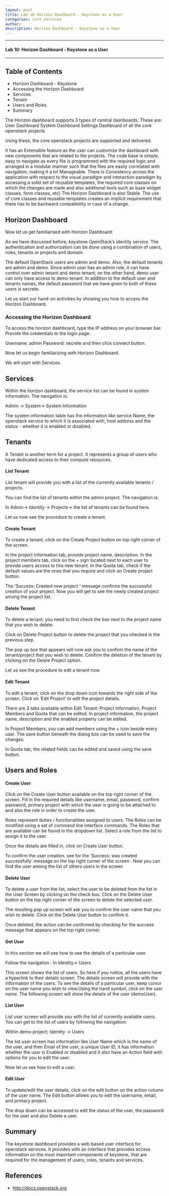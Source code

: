 ```yaml
---
layout: post
title: Lab 10 Horizon Dashboard - Keystone as a User
categories: core_services
author: 
description: Horizon Dashboard - Keystone as a User
---
```


* * *
#### Lab 10: Horizon Dashboard - Keystone as a User #
* * *

## Table of Contents

* Horizon Dashboard - Keystone
* Accessing the Horizon Dashboard
* Services
* Tenant
* Users and Roles
* Summary

The Horizon dashboard supports 3 types of central dashboards. These are: 
User Dashboard
System Dashboard
Settings Dashboard of all the core openstack projects

Using these, the core openstack projects are supported and delivered.

It has an Extensible feature as the user can customize the dashboard with new components that are related to the projects. 
The code base is simple, easy to navigate as every file is programmed  with the required logic and arranged in a modular manner such that the files are easily correlated with navigation, making it a lot Manageable.
There is Consistency across the application with respect to the visual paradigm and interaction paradigm by accessing a solid set of reusable templates, the required core classes on which the changes are made and also additional tools such as base widget classes, form classes, etc)
The Horizon Dashboard is also Stable. The use of core classes and reusable templates creates an implicit requirement that there has to be backward compatibility in case of a change.


## Horizon Dashboard

Now let us get familiarised with Horizon Dashboard:

As we have discussed before,  keystone OpenStack’s identity service. The authentication and authorization can be done using a combination of users, roles, tenants or projects and domain.

The default OpenStack users are admin and demo. Also, the default tenants are admin and demo. Since admin user has an admin role, it can have control over admin tenant and demo tenant; on the other hand, demo user can only have access to demo tenant. In addition to the default user and tenants names, the default password that we have given to both of these users is secrete.

Let us start our hand-on activities by showing you how to access the Horizon Dashboard.

### Accessing the Horizon Dashboard
To access the horizon dashboard, type the IP address on your browser bar. Provide the credentials to the login page:

Username: admin
Password: secrete and then click connect button.


 
Now let us begin familiarizing with Horizon Dashboard. 

We will start with Services.


## Services
Within the horizon dashboard, the service list can be found in system information. The navigation is: 

Admin → System→ System Information

The system information table has the information like service Name, the openstack service to which it is associated with, host address and the status -  whether it is enabled or disabled.


## Tenants
A Tenant is another term for a project. It represents a group of users who have dedicated access to their compute resources. 
#### List Tenant
List tenant will provide you with a list of the currently available tenants / projects.

You can find the list of tenants within the admin project. The navigation is: 

In Admin→ Identity → Projects→ the list of tenants can be found here.

Let us now see the procedure to create a tenant.
#### Create Tenant	

To create a tenant, click on the Create Project button on top right corner of the screen. 

In the project information tab, provide project name, description. In the project members tab, click on the + sign located next to each user to provide users access to this new tenant. In the Quota tab, check  if the default values are the ones that you require and click on Create project button. 

The  ‘Success: Created new project <project name>’ message confirms the successful creation of your project. Now you will get to see the newly created project among the project list. 

#### Delete Tenant

To delete a tenant, you need to first check the box next to the project name that you wish to delete. 

Click on Delete Project button to delete the project that you checked in the previous step.

The pop up box that appears will now ask you to confirm the name of the tenant/project that you wish to delete. Confirm the deletion of the tenant by clicking on the Delete Project option. 

Let us see the procedure to edit a tenant now.

#### Edit Tenant
To edit a tenant, click on the drop down icon towards the right side of the screen. Click on ‘Edit Project’ to edit the project details.

 There are 3 tabs available within Edit Tenant: Project Information, Project Members and Quota that can be edited. 
In project information, the project name, description and the enabled property can be edited.  

In Project Members, you can add members using the + icon beside every user. The save button beneath the dialog box can be used to save the changes. 

In Quota tab, the related fields can be edited and saved using the save button. 


## Users and Roles
#### Create User

Click on the Create User button available on the top right corner of the screen. 
Fill in the required details like username, email, password, confirm password, primary project with which the user is going to be attached to and also the role in order  to create the user. 

Roles represent duties / functionalities  assigned to users. The Roles can be modified using a set of command line interface commands. The Roles that are available can be found in the dropdown list. Select a role from the list to assign it to the user. 

Once the details are filled in, click on Create User button.

To confirm the user creation, see for the ‘Success: <user> was created successfully’ message on the top right corner of the screen . Now you can find the user among the list of others users in the screen

#### Delete User
To delete a user from the list, select the user to be deleted from the list in the User 
Screen by clicking on the check box. Click on the Delete User button on the top right corner of the screen to delete the selected user. 

The resulting pop up screen will ask you to confirm the user name that you wish to delete. Click on the Delete User button to confirm it. 

Once deleted, the action can be confirmed by checking for the success message that appears on the top right corner. 
 
#### Get User
In this section we will see how to see the details of a particular user. 

Follow the navigation : In Identity→ Users 

This screen shows the list of users. So here if you notice, all the users have a hyperlink to their details screen. The details screen will provide with the information of the users.
 To see the details of a particular user, keep cursor on the user name you wish to view.Using the hand symbol, click on the user name. The following screen will show the details of the user (demoUser).

#### List User
List user screen will provide you with the list of currently available users. 
	You can get to the list of users by following the navigation: 

Within demo project; Identity → Users 
	
The list user screen has information like User Name which is the name of the user, and then Email of the user, a unique User ID, it has information whether the user is Enabled or disabled and it also have an Action field with options for you to edit the user.

Now let us see how to edit a user.

#### Edit User
To update/edit the user details, click on the edit button on the action column of the user name. The Edit button allows you to edit the username, email, and primary project.


 The drop down can be accessed to edit the status of the user, the password for the user and also Delete a user. 


## Summary
The keystone dashboard provides a web based user interface for openstack services. It provides with an interface that provides access information on the most important components of keystone, that are required for the management of users, roles, tenants and services.


## References
* http://docs.openstack.org
